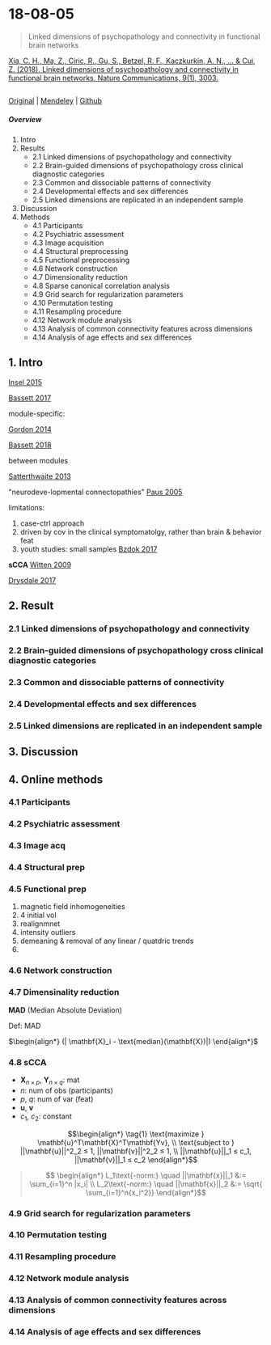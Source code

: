 # 18-08-05

> Linked dimensions of psychopathology and connectivity in functional brain networks

[Xia, C. H., Ma, Z., Ciric, R., Gu, S., Betzel, R. F., Kaczkurkin, A. N., ... & Cui, Z. (2018). Linked dimensions of psychopathology and connectivity in functional brain networks. Nature Communications, 9(1), 3003.][xia2018]

```tex

```

[Original][orig] | [Mendeley][mend] | [Github][cedricx/sCCA]

##### Overview
1. Intro
2. Results
	- 2.1 Linked dimensions of psychopathology and connectivity
	- 2.2 Brain-guided dimensions of psychopathology cross clinical diagnostic categories
	- 2.3 Common and dissociable patterns of connectivity
	- 2.4 Developmental effects and sex differences
	- 2.5 Linked dimensions are replicated in an independent sample
3. Discussion
4. Methods
	- 4.1 Participants
	- 4.2 Psychiatric assessment
	- 4.3 Image acquisition
	- 4.4 Structural preprocessing
	- 4.5 Functional preprocessing
	- 4.6 Network construction
	- 4.7 Dimensionality reduction
	- 4.8 Sparse canonical correlation analysis
	- 4.9 Grid search for regularization parameters
	- 4.10 Permutation testing
	- 4.11 Resampling procedure
	- 4.12 Network module analysis
	- 4.13 Analysis of common connectivity features across dimensions
	- 4.14 Analysis of age effects and sex differences


## 1. Intro

[Insel 2015][insel2015]

[Bassett 2017][bassett2017]


module-specific: 

[Gordon 2014][gordon2014]


[Bassett 2018][bassett2018]


between modules


[Satterthwaite 2013][satterthwaite2013]


"neurodeve-lopmental  connectopathies" [Paus 2005][paus2005]


limitations:
1. case-ctrl approach
2. driven by cov in the clinical symptomatolgy, rather than brain & behavior feat
3. youth studies: small samples [Bzdok 2017][bzdok2017]


**sCCA** [Witten 2009][witten2009]

[Drysdale 2017][drysdale2017]




## 2. Result
### 2.1 Linked dimensions of psychopathology and connectivity 
### 2.2 Brain-guided dimensions of psychopathology cross clinical diagnostic categories
### 2.3 Common and dissociable patterns of connectivity
### 2.4 Developmental effects and sex differences
### 2.5 Linked dimensions are replicated in an independent sample
## 3. Discussion
## 4. Online methods
### 4.1 Participants
### 4.2 Psychiatric assessment
### 4.3 Image acq
### 4.4 Structural prep

### 4.5 Functional prep

1. magnetic field inhomogeneities
2. 4 initial vol
3. realignmnet
4. intensity outliers
5. demeaning & removal of any linear / quatdric trends
6. 


### 4.6 Network construction



### 4.7 Dimensinality reduction

**MAD** (Median Absolute Deviation)

Def: MAD

$\begin{align*}
(| \mathbf{X}_i - \text{median}(\mathbf{X})|)
\end{align*}$


### 4.8 sCCA

- $\mathbf{X}_{n \times p}$, $\mathbf{Y}_{n \times q}$: mat
- $n$: num of obs (participants)
- $p$, $q$: num of var (feat)
- $\mathbf{u}$, $\mathbf{v}$ 
- $c_1$, $c_2$: constant


$$\begin{align*}
\tag{1}
\text{maximize } \mathbf{u}^T\mathbf{X}^T\mathbf{Yv}, \\
\text{subject to } ||\mathbf{u}||^2_2 ≤ 1, ||\mathbf{v}||^2_2 ≤ 1, \\
||\mathbf{u}||_1 ≤ c_1, ||\mathbf{v}||_1 ≤ c_2
\end{align*}$$


> $$
\begin{align*}
L_1\text{-norm:} \quad ||\mathbf{x}||_1 &:= \sum_{i=1}^n |x_i| \\
L_2\text{-norm:} \quad ||\mathbf{x}||_2 &:= \sqrt{ \sum_{i=1}^n{x_i^2}} 
\end{align*}$$

### 4.9 Grid search for regularization parameters
### 4.10 Permutation testing
### 4.11 Resampling procedure
### 4.12 Network module analysis
### 4.13 Analysis of common connectivity features across dimensions
### 4.14 Analysis of age effects and sex differences


<!-- [![fig01][fig01]][figs] -->
<!-- [![fig02][fig02]][figs] -->
<!-- [![fig03][fig03]][figs] -->
<!-- [![fig04][fig04]][figs] -->
<!-- [![fig05][fig05]][figs] -->
<!-- [![fig06][fig06]][figs] -->
<!-- [![fig07][fig07]][figs] -->
<!-- [![fig08][fig08]][figs] -->



<style type="text/css">
	img{width: 400px; float: right;}
</style>

<!-- -------------------------------------------- -->
[orig]: https://www.nature.com/articles/s41467-018-05317-y
[mend]: https://www.mendeley.com/viewer/?fileId=5369c4d7-5910-bdb9-0c00-ce11cdb9f6cf&documentId=33a140b7-7ec0-3d3a-92d1-416bd646d92b

[xia2018]: https://www.nature.com/articles/s41467-018-05317-y

[figs]: https://www.nature.com/articles/s41467-018-05317-y/figures/1
[fig01]: https://media.springernature.com/lw900/springer-static/image/art%3A10.1038%2Fs41467-018-05317-y/MediaObjects/41467_2018_5317_Fig1_HTML.png "Fig.1"
[fig02]: https://media.springernature.com/lw900/springer-static/image/art%3A10.1038%2Fs41467-018-05317-y/MediaObjects/41467_2018_5317_Fig2_HTML.png "Fig.2"
[fig03]: https://media.springernature.com/lw900/springer-static/image/art%3A10.1038%2Fs41467-018-05317-y/MediaObjects/41467_2018_5317_Fig3_HTML.png "Fig.3"
[fig04]: https://media.springernature.com/lw900/springer-static/image/art%3A10.1038%2Fs41467-018-05317-y/MediaObjects/41467_2018_5317_Fig4_HTML.png "Fig.4"
[fig05]: https://media.springernature.com/lw900/springer-static/image/art%3A10.1038%2Fs41467-018-05317-y/MediaObjects/41467_2018_5317_Fig5_HTML.png "Fig.5"
[fig06]: https://media.springernature.com/lw900/springer-static/image/art%3A10.1038%2Fs41467-018-05317-y/MediaObjects/41467_2018_5317_Fig6_HTML.png "Fig.6"
[fig07]: https://media.springernature.com/lw900/springer-static/image/art%3A10.1038%2Fs41467-018-05317-y/MediaObjects/41467_2018_5317_Fig7_HTML.png "Fig.7"
[fig08]: https://media.springernature.com/lw900/springer-static/image/art%3A10.1038%2Fs41467-018-05317-y/MediaObjects/41467_2018_5317_Fig8_HTML.png "Fig.8"


[cedricx/sCCA]: https://github.com/cedricx/sCCA/tree/master/sCCA/code/final

[insel2015]: http://science.sciencemag.org/content/348/6234/499 "Ref.2: Insel, T. R., & Cuthbert, B. N. (2015). Brain disorders? Precisely. Science, 348(6234), 499-500."

[bassett2017]: https://www.mendeley.com/viewer/?fileId=1ca3a9ac-887f-7b89-7d37-eee587838567&documentId=ea17b3db-5b67-3b33-a929-51563f471342 "Ref.9: Bassett, D. S., & Sporns, O. (2017). Network neuroscience. Nature neuroscience, 20(3), 353."
[gordon2014]: https://academic.oup.com/cercor/article/26/1/288/2367115 "Ref.12: Gordon, E. M., Laumann, T. O., Adeyemo, B., Huckins, J. F., Kelley, W. M., & Petersen, S. E. (2014). Generation and evaluation of a cortical area parcellation from resting-state correlations. Cerebral cortex, 26(1), 288-303."
[bassett2018]: https://www.sciencedirect.com/science/article/pii/S245190221830079X?via%3Dihub "Ref.16: Bassett, D. S., Xia, C. H., & Satterthwaite, T. D. (2018). Understanding the Emergence of Neuropsychiatric Disorders with Network Neuroscience. Biological Psychiatry: Cognitive Neuroscience and Neuroimaging."
[satterthwaite2013]: https://www.ncbi.nlm.nih.gov/pmc/articles/PMC3874413/ "Ref.23: Satterthwaite, T. D., Wolf, D. H., Ruparel, K., Erus, G., Elliott, M. A., Eickhoff, S. B., ... & Hakonarson, H. (2013). Heterogeneous impact of motion on fundamental patterns of developmental changes in functional connectivity during youth. Neuroimage, 83, 45-57."
[paus2005]: https://www.sciencedirect.com/science/article/pii/S1364661304003201 "Ref.25: Paus, T. (2005). Mapping brain maturation and cognitive development during adolescence. Trends in cognitive sciences, 9(2), 60-68."
[bzdok2017]: https://www.sciencedirect.com/science/article/pii/S1053811917303816?via%3Dihub "Ref.31: Bzdok, D., & Yeo, B. T. (2017). Inference in the age of big data: Future perspectives on neuroscience. Neuroimage, 155, 549-564."
[witten2009]: https://academic.oup.com/biostatistics/article/10/3/515/293026 "Ref.33: Witten, D. M., Tibshirani, R., & Hastie, T. (2009). A penalized matrix decomposition, with applications to sparse principal components and canonical correlation analysis. Biostatistics, 10(3), 515-534."
[drysdale2017]: http://www.tmslab.org/publications/610.pdf  "Ref.36: Drysdale, A. T., Grosenick, L., Downar, J., Dunlop, K., Mansouri, F., Meng, Y., ... & Schatzberg, A. F. (2017). Resting-state connectivity biomarkers define neurophysiological subtypes of depression. Nature medicine, 23(1), 28."
<!-- https://www.nature.com/articles/nm.4246 -->